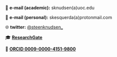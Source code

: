 
📧 **e-mail (academic):** sknudsen(a)uoc.edu

📩 **e-mail (personal):** skesquerda(a)protonmail.com

🌐 **twitter:** [@steenknudsen_](https://x.com/steenknudsen_)

🎓 **[ResearchGate](https://www.researchgate.net/profile/Steen-Knudsen-Esquerda)**

📑 **[ORCID 0009-0000-4151-9800](https://orcid.org/0009-0000-4151-9800)**


